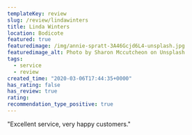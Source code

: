 ```yaml
---
templateKey: review
slug: /review/lindawinters
title: Linda Winters
location: Bodicote
featured: true
featuredimage: /img/annie-spratt-3A46Gcjd6L4-unsplash.jpg
featuredimage_alt: Photo by Sharon Mccutcheon on Unsplash
tags:
  - service
  - review
created_time: "2020-03-06T17:44:35+0000"
has_rating: false
has_review: true
rating: 
recommendation_type_positive: true
---
```

"Excellent service, very happy customers."